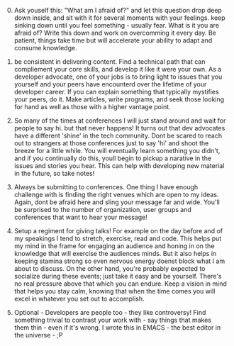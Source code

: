 0. Ask youself this: "What am I afraid of?" and let this question drop deep down inside, and sit with it for several moments with your feelings. keep sinking down until you feel something - usually fear.  What is it you are afraid of? Write this down and work on overcomming it every day. Be patient, things take time but will accelerate your ability to adapt and consume knowledge.

1. be consistent in delivering content.  Find a technical path that can compliement your core skills, and develop it like it were your own. As a developer advocate, one of your jobs is to bring light to issues that you yourself and your peers have encounterd over the lifetime of your developer career. If you can explain something that typically mystifies your peers, do it. Make articles, write programs, and seek those looking for hand as well as those with a higher vantage point.

2. So many of the times at conferences I will just stand around and wait for people to say hi. but that never happens! It turns out that dev advocates have a different 'shine' in the tech community.  Dont be scared to reach out to strangers at those conferences just to say 'hi' and shoot the breeze for a little while.  You will eventually learn something you didn't, and if you continually do this, youll begin to pickup a narative in the issues and stories you hear. This can help with developing new material in the future, so take notes!

3. Always be submitting to conferences. One thing I have enough challenge with is finding the right venues which are open to my ideas. Again, dont be afraid here and sling your message far and wide.  You'll be surprised to the number of organization, user groups and conferences that want to hear your message!

4. Setup a regiment for giving talks! For example on the day before and of my speakings I tend to stretch, exercise, read and code.  This helps put my mind in the frame for engaging an audience and honing in on the knowledge that will exercise the audiences minds. But it also helps in keeping stamina strong so even nervous energy doenst block what I am about to discuss. On the other hand, you're probably expected to socialize during these events; just take it easy and be yourself. There's no real pressure above that which you can endure. Keep  a vision in mind that helps you stay calm, knowing that when the time comes you will excel in whatever you set out to accomplish.

5. Optional - Developers are people too - they like controversy!  Find something trivial  to contrast your work with - say things that makes them thin - even if it's wrong. I wrote this in EMACS - the best editor in the universe - ;P
